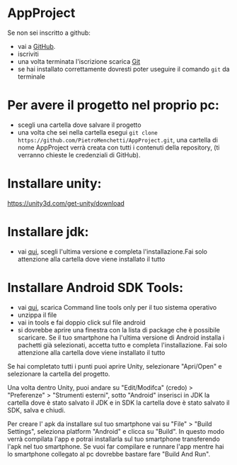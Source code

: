 # AppProject

Se non sei inscritto a github:
- vai a [GitHub](https://pages.github.com/).
- iscriviti
- una volta terminata l'iscrizione scarica [Git](https://git-scm.com/downloads)
- se hai installato correttamente dovresti poter useguire il comando `git` da terminale

# Per avere il progetto nel proprio pc:
- scegli una cartella dove salvare il progetto
- una volta che sei nella cartella esegui `git clone https://github.com/PietroMenchetti/AppProject.git`, una cartella di nome AppProject verrà creata con tutti i contenuti della repository, (ti verranno chieste le credenziali di GitHub). 

# Installare unity:
https://unity3d.com/get-unity/download

# Installare jdk:
- vai [qui](https://www.oracle.com/technetwork/java/javase/downloads/index.html), scegli l'ultima versione e completa l'installazione.Fai solo attenzione alla cartella dove viene installato il tutto

# Installare Android SDK Tools:
- vai [qui](https://developer.android.com/studio/), scarica Command line tools only per il tuo sistema operativo
- unzippa il file
- vai in tools e fai doppio click sul file android
- si dovrebbe aprire una finestra con la lista di package che è possibile scaricare. Se il tuo smartphone ha l'ultima versione di Android installa i pachetti già selezionati, accetta tutto e completa l'installazione. Fai solo attenzione alla cartella dove viene installato il tutto


Se hai completato tutti i punti puoi aprire Unity, selezionare "Apri/Open" e selezionare la cartella del progetto.


Una volta dentro Unity, puoi andare su "Edit/Modifca" (credo) > "Preferenze" > "Strumenti esterni", sotto "Android" inserisci in JDK la cartella dove è stato salvato il JDK e in SDK la cartella dove è stato salvato il SDK, salva e chiudi.

Per creare l' apk da installare sul tuo smartphone vai su "File" > "Build Settings", seleziona platform "Android" e clicca su "Build". In questo modo verrà compilata l'app e potrai installarla sul tuo smartphone transferendo l'apk nel tuo smartphone.  Se vuoi far compilare e runnare l'app mentre hai lo smartphone collegato al pc dovrebbe bastare fare "Build And Run".
